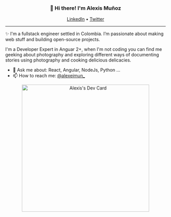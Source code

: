 
<h3 align="center">👋 Hi there! I'm Alexis Muñoz</h3>
<p align="center">
  <a href="https://www.linkedin.com/in/alexeimun">LinkedIn</a> •
  <a href="https://twitter.com/alexeimun_">Twitter</a>
</p>

---
✨ I'm a fullstack engineer settled in Colombia. I’m passionate about making web stuff and building open-source projects. 

I'm a Developer Expert in Anguar 2+, when I'm not coding you can find me geeking about photography and exploring different ways of documenting stories using photography and cooking delicious delicacies.

- 💬 Ask me about: React, Angular, NodeJs, Python ...
- 📫 How to reach me: [@alexeimun_](https://twitter.com/alexeimun_)

<!--
**alexeimun/alexeimun** is a ✨ _special_ ✨ repository because its `README.md` (this file) appears on your GitHub profile.

Here are some ideas to get you started:

- 🔭 I’m currently working on ...
- 🌱 I’m currently learning ...
- 👯 I’m looking to collaborate on ...
- 🤔 I’m looking for help with ...
- 💬 Ask me about ...
- 📫 How to reach me: ...
- ⚡ Fun fact: ...
-->
<div align="center">
<a href="https://app.daily.dev/alexeikmun" style="width:100%"><img src="https://api.daily.dev/devcards/8487c52af2f441b5bd3d5f0a9ca44812.png?r=fpw" width="400" alt="Alexis's Dev Card"/></a>
</div>
